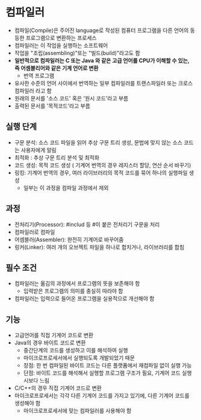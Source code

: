 # 컴파일러
- 컴파일(Compile)은 주어진 language로 작성된 컴퓨터 프로그램을 다른 언어의 동등한 프로그램으로 변환하는 프로세스
- 컴파일러는 이 작업을 실행하는 소프트웨어
- 작업을 "조립(assembling)"또는 "빌드(build)"라고도 함
- **일반적으로 컴파일러는 C 또는 Java 와 같은 고급 언어를 CPU가 이해할 수 있는, 즉 어셈블리어와 같은 기계 언어로 변환**
    - 번역 프로그램
- 유사한 수준의 언어 사이에서 번역하는 일부 컴파일러를 트랜스파일러 또는 크로스 컴파일러 라고 함
- 원래의 문서를 '소스 코드' 혹은 '원시 코드'라고 부름
- 출력된 문서를 '목적코드'라고 부름

## 실행 단계
- 구문 분석: 소스 코드 파일을 읽어 추상 구문 트리 생성, 문법에 맞지 않는 소스 코드는 사용자에게 알림
- 최적화 : 추상 구문 트리 분석 및 최적화
- 코드 생성: 목적 코드 생성 ( 기계어 번역의 경우 레지스터 할당, 연산 순서 바꾸기)
- 링킹: 기계어 번역의 경우, 여러 라이브러리의 목적 코드를 묶어 하나의 실행파일 생성
    - 일부는 이 과정을 컴파일 과정에서 제외

## 과정
- 전처리기(Processor): #includ 등 #이 붙은 전처리기 구문을 처리
- 컴파일러로 컴파일
- 어셈블러(Assembler): 완전히 기계어로 바꾸어줌
- 링커(Linker): 여러 개의 오브젝트 파일을 하나로 합치거나, 라이브러리를 합침

## 필수 조건
- 컴파일러는 옮김의 과정에서 프로그램의 뜻을 보존해야 함
    - 입력받은 프로그램의 의미를 충실히 따라야 함
- 컴파일러는 입력으로 들어온 프로그램을 실용적으로 개선해야 함

## 기능
- 고급언어를 직접 기계어 코드로 변환
- Java의 경우 바이트 코드로 변환
    - 중간단계의 코드를 생성하고 이를 해석하여 실행
    - 마이크로프로세서에서 실행되도록 개발되었기 때문
    - 장점: 한 번 컴파일된 바이트 코드는 다른 플랫폼에서 재컴파일 없이 실행 가능
    - 단점: 바이트 코드를 해석해서 실행할 프로그램 구조가 필요, 기계어 코드 실행시보다 느림
- C/C++의 경우 직접 기계어 코드로 변환
- 마이크로프로세서는 각각 다른 기계어 코드를 가지고 있기에, 다른 기계어 코드를 생성해야 함
    - 마이크로프로세서에 맞는 컴파일러를 사용해야 함